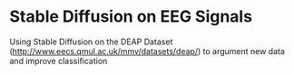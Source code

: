 # Stable Diffusion on EEG Signals
Using Stable Diffusion on the DEAP Dataset (http://www.eecs.qmul.ac.uk/mmv/datasets/deap/) to argument new data and improve classification 
